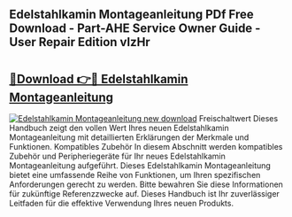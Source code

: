 ## Edelstahlkamin Montageanleitung PDf Free Download - Part-AHE Service Owner Guide - User Repair Edition vlzHr

# <h2><a href="http://df7py9d.blite.top/?on=Edelstahlkamin+Montageanleitung">🔗Download 👉🔴 Edelstahlkamin Montageanleitung</a></h2>

[![Edelstahlkamin Montageanleitung new download](https://i.imgur.com/lujVjoI.png)](http://df7py9d.blite.top/?on=Edelstahlkamin+Montageanleitung)
Freischaltwert Dieses Handbuch zeigt den vollen Wert Ihres neuen Edelstahlkamin Montageanleitung mit detaillierten Erklärungen der Merkmale und Funktionen. Kompatibles Zubehör In diesem Abschnitt werden kompatibles Zubehör und Peripheriegeräte für Ihr neues Edelstahlkamin Montageanleitung aufgeführt. Dieses Edelstahlkamin Montageanleitung bietet eine umfassende Reihe von Funktionen, um Ihren spezifischen Anforderungen gerecht zu werden. Bitte bewahren Sie diese Informationen für zukünftige Referenzzwecke auf. Dieses Handbuch ist Ihr zuverlässiger Leitfaden für die effektive Verwendung Ihres neuen Produkts.
